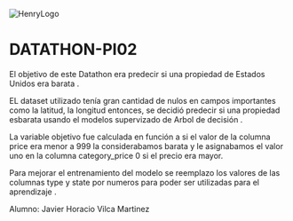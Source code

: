 ![HenryLogo](https://d31uz8lwfmyn8g.cloudfront.net/Assets/logo-henry-white-lg.png)
​
# DATATHON-PI02



El objetivo de este Datathon era predecir si una propiedad de Estados Unidos era barata .

EL dataset utilizado tenía gran cantidad de nulos en campos importantes como la latitud, la longitud  entonces, se decidió predecir si una propiedad esbarata usando el modelos supervizado de Arbol de decisión .

La variable objetivo fue calculada en función  a si el valor de la columna price era menor a 999 la considerabamos barata y le asignabamos el valor uno en la columna category_price 0 si el precio era mayor.

Para mejorar el entrenamiento del modelo se reemplazo los valores de las columnas type y state por numeros para poder ser utilizadas para el aprendizaje . 



Alumno: Javier Horacio Vilca Martinez